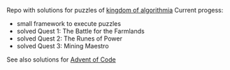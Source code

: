 Repo with solutions for puzzles of [kingdom of algorithmia](https://everybody.codes)
Current progess:
- small framework to execute puzzles
- solved Quest 1: The Battle for the Farmlands
- solved Quest 2: The Runes of Power
- solved Quest 3: Mining Maestro

See also solutions for [Advent of Code](https://github.com/SergeyChelak/AdventOfCode)
